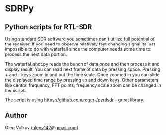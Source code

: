 # SDRPy
## Python scripts for RTL-SDR

Using standard SDR software you sometimes can't utilize full potential of the receiver.
If you need to observe relatively fast changing signal its just impossible to do with waterfall
since the computer needs some time to process the next data portion.

The waterfal_shot.py reads the bunch of data once and then process it and display result.
You can read next frame of data by pressing space. Pressing + and - keys zoom in and out
the time scale. Once zoomed in you can slide the displayed time range by pressing up and down keys.
Other parameters like central frequency, FFT points, frequency scale zoom can be changed in the script.

The script is using https://github.com/roger-/pyrtlsdr - great library.

## Author

Oleg Volkov (olegv142@gmail.com)
